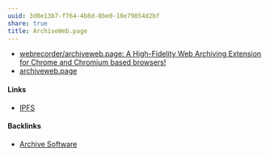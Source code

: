 ```yaml
---
uuid: 3d0e13b7-f764-4b8d-8be0-10e79054d2bf
share: true
title: ArchiveWeb.page
---
```

* [webrecorder/archiveweb.page: A High-Fidelity Web Archiving Extension for Chrome and Chromium based browsers!](https://github.com/webrecorder/archiveweb.page)
* [archiveweb.page](https://archiveweb.page/)

#### Links

* [IPFS](../e1636216-dee3-430e-949c-3b2c24c36701)

#### Backlinks

* [Archive Software](/b8a4c886-7f76-4224-8f96-3aed92189082)